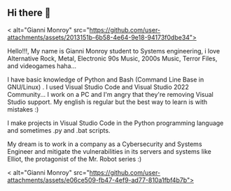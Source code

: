## Hi there 👋

< alt="Gianni Monroy" src="https://github.com/user-attachments/assets/2013151b-6b58-4e64-9e18-94173f0dbe34">


Hello!!!, My name is Gianni Monroy student to Systems engineering, i love Alternative Rock, Metal, Electronic 90s Music, 2000s Music, Terror Files, and videogames haha...

I have basic knowledge of Python and Bash (Command Line Base in GNU/Linux) . I used Visual Studio Code and Visual Studio 2022 Community... I work on a PC and I'm angry that they're removing Visual Studio support. My english is regular but the best way to learn is with mistakes :)

I make projects in Visual Studio Code in the Python programming language and sometimes .py and .bat scripts.

My dream is to work in a company as a Cybersecurity and Systems Engineer and mitigate the vulnerabilities in its servers and systems like Elliot, the protagonist of the Mr. Robot series :) 


< alt="Gianni Monroy" src="https://github.com/user-attachments/assets/e06ce509-fb47-4ef9-ad77-810a1fbf4b7b">
